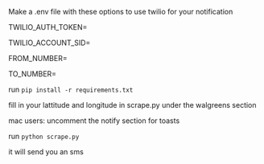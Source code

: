 Make a .env file with these options to use twilio for your notification

TWILIO_AUTH_TOKEN=

TWILIO_ACCOUNT_SID=

FROM_NUMBER=

TO_NUMBER=

run `pip install -r requirements.txt`

fill in your lattitude and longitude in scrape.py under the walgreens section

mac users: uncomment the notify section for toasts

run `python scrape.py` 

it will send you an sms
